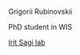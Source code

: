 Grigorii Rubinovskii

PhD student in WIS

[Irit Sagi lab](https://www.weizmann.ac.il/dept/irb/IritSagi/home)
